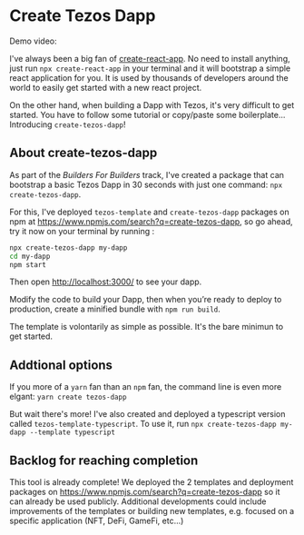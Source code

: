 # Create Tezos Dapp

Demo video:

I've always been a big fan of [create-react-app](https://github.com/facebook/create-react-app). No need to install anything, just run `npx create-react-app` in your terminal and it will bootstrap a simple react application for you. It is used by thousands of developers around the world to easily get started with a new react project.

On the other hand, when building a Dapp with Tezos, it's very difficult to get started. You have to follow some tutorial or copy/paste some boilerplate... Introducing `create-tezos-dapp`!

## About create-tezos-dapp

As part of the _Builders For Builders_ track, I've created a package that can bootstrap a basic Tezos Dapp in 30 seconds with just one command: `npx create-tezos-dapp`.

For this, I've deployed `tezos-template` and `create-tezos-dapp` packages on npm at https://www.npmjs.com/search?q=create-tezos-dapp, so go ahead, try it now on your terminal by running :

```sh
npx create-tezos-dapp my-dapp
cd my-dapp
npm start
```

Then open [http://localhost:3000/](http://localhost:3000/) to see your dapp.

Modify the code to build your Dapp, then when you’re ready to deploy to production, create a minified bundle with `npm run build`.

The template is volontarily as simple as possible. It's the bare minimun to get started.

## Addtional options

If you more of a `yarn` fan than an `npm` fan, the command line is even more elgant: `yarn create tezos-dapp`

But wait there's more! I've also created and deployed a typescript version called `tezos-template-typescript`. To use it, run `npx create-tezos-dapp my-dapp --template typescript`

## Backlog for reaching completion

This tool is already complete! We deployed the 2 templates and deployment packages on https://www.npmjs.com/search?q=create-tezos-dapp so it can already be used publicly. Additional developments could include improvements of the templates or building new templates, e.g. focused on a specific application (NFT, DeFi, GameFi, etc...)
